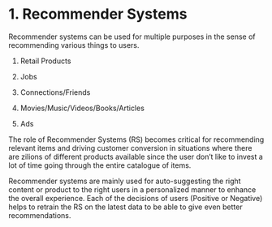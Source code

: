 # 1. Recommender Systems

Recommender systems can be used for multiple purposes in the sense of
recommending various things to users.

1. Retail Products

2. Jobs

3. Connections/Friends

4. Movies/Music/Videos/Books/Articles

5. Ads

The role of Recommender Systems (RS) becomes critical for recommending relevant items and
driving customer conversion in situations where there are zilions of different products available since the user don’t like to invest a lot of time going through the entire catalogue of items.
     
Recommender systems are mainly used for auto-suggesting the right
content or product to the right users in a personalized manner to enhance
the overall experience. Each of the decisions of users (Positive or Negative) helps to retrain the
RS on the latest data to be able to give even better recommendations.   

